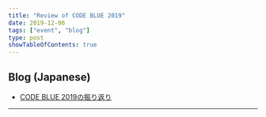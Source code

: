 ```yaml
---
title: "Review of CODE BLUE 2019"
date: 2019-12-06
tags: ["event", "blog"]
type: post
showTableOfContents: true
---
```


## Blog (Japanese)
- [CODE BLUE 2019の振り返り](https://scgajge12.hatenablog.com/entry/2019/12/06/CODE_BLUE_2019_%E5%AD%A6%E7%94%9F%E3%82%B9%E3%82%BF%E3%83%83%E3%83%95%E3%81%A8%E3%81%97%E3%81%A6%E5%8F%82%E5%8A%A0)

---
